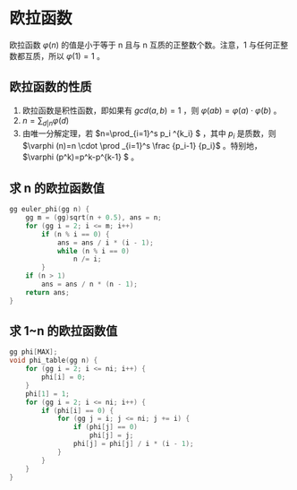 # 欧拉函数

欧拉函数 $\varphi (n)$ 的值是小于等于 n 且与 n 互质的正整数个数。注意，1 与任何正整数都互质，所以 $\varphi (1)=1$ 。

## 欧拉函数的性质

1. 欧拉函数是积性函数，即如果有 $gcd(a,b)=1$ ，则 $\varphi (ab)=\varphi (a)\cdot \varphi (b)$ 。
2. $n=\sum_{d|n} \varphi (d)$
3. 由唯一分解定理，若 $n=\prod_{i=1}^s p_i ^{k_i} $ ，其中 $p_i$ 是质数，则 $\varphi (n)=n \cdot \prod _{i=1}^s \frac {p_i-1} {p_i}$ 。特别地， $\varphi (p^k)=p^k-p^{k-1} $ 。

## 求 n 的欧拉函数值

```cpp
gg euler_phi(gg n) {
    gg m = (gg)sqrt(n + 0.5), ans = n;
    for (gg i = 2; i <= m; i++)
        if (n % i == 0) {
            ans = ans / i * (i - 1);
            while (n % i == 0)
                n /= i;
        }
    if (n > 1)
        ans = ans / n * (n - 1);
    return ans;
}
```

## 求 1~n 的欧拉函数值

```cpp
gg phi[MAX];
void phi_table(gg n) {
    for (gg i = 2; i <= ni; i++) {
        phi[i] = 0;
    }
    phi[1] = 1;
    for (gg i = 2; i <= ni; i++) {
        if (phi[i] == 0) {
            for (gg j = i; j <= ni; j += i) {
                if (phi[j] == 0)
                    phi[j] = j;
                phi[j] = phi[j] / i * (i - 1);
            }
        }
    }
}
```
